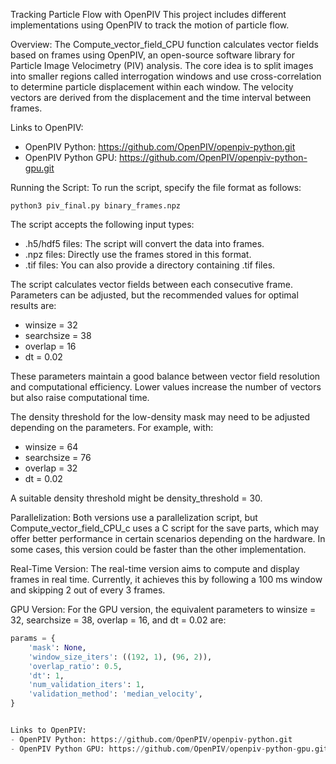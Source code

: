 Tracking Particle Flow with OpenPIV
This project includes different implementations using OpenPIV to track the motion of particle flow.

Overview:
The Compute_vector_field_CPU function calculates vector fields based on frames using OpenPIV, an open-source software library for Particle Image Velocimetry (PIV) analysis. The core idea is to split images into smaller regions called interrogation windows and use cross-correlation to determine particle displacement within each window. The velocity vectors are derived from the displacement and the time interval between frames.

Links to OpenPIV:
- OpenPIV Python: https://github.com/OpenPIV/openpiv-python.git
- OpenPIV Python GPU: https://github.com/OpenPIV/openpiv-python-gpu.git

  
Running the Script:
To run the script, specify the file format as follows:

    python3 piv_final.py binary_frames.npz

The script accepts the following input types:

- .h5/hdf5 files: The script will convert the data into frames.
- .npz files: Directly use the frames stored in this format.
- .tif files: You can also provide a directory containing .tif files.

The script calculates vector fields between each consecutive frame. Parameters can be adjusted, but the recommended values for optimal results are:

- winsize = 32
- searchsize = 38
- overlap = 16
- dt = 0.02

These parameters maintain a good balance between vector field resolution and computational efficiency. Lower values increase the number of vectors but also raise computational time.

The density threshold for the low-density mask may need to be adjusted depending on the parameters. For example, with:

- winsize = 64
- searchsize = 76
- overlap = 32
- dt = 0.02

A suitable density threshold might be density_threshold = 30.

Parallelization:
Both versions use a parallelization script, but Compute_vector_field_CPU_c uses a C script for the save parts, which may offer better performance in certain scenarios depending on the hardware. In some cases, this version could be faster than the other implementation.

Real-Time Version:
The real-time version aims to compute and display frames in real time. Currently, it achieves this by following a 100 ms window and skipping 2 out of every 3 frames.

GPU Version:
For the GPU version, the equivalent parameters to winsize = 32, searchsize = 38, overlap = 16, and dt = 0.02 are:

```python
params = {
    'mask': None,
    'window_size_iters': ((192, 1), (96, 2)),
    'overlap_ratio': 0.5,
    'dt': 1,
    'num_validation_iters': 1,
    'validation_method': 'median_velocity',
}


Links to OpenPIV:
- OpenPIV Python: https://github.com/OpenPIV/openpiv-python.git
- OpenPIV Python GPU: https://github.com/OpenPIV/openpiv-python-gpu.git
